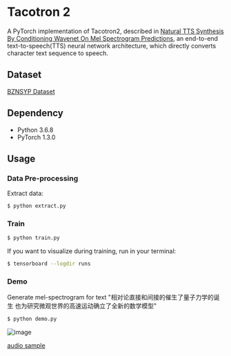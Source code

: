 # Tacotron 2

A PyTorch implementation of Tacotron2, described in [Natural TTS Synthesis By Conditioning Wavenet On Mel Spectrogram Predictions](https://arxiv.org/pdf/1712.05884.pdf), an end-to-end text-to-speech(TTS) neural network architecture, which directly converts character text sequence to speech.

## Dataset

[BZNSYP Dataset](https://www.data-baker.com/open_source.html)

## Dependency

- Python 3.6.8
- PyTorch 1.3.0

## Usage
### Data Pre-processing
Extract data:
```bash
$ python extract.py
```

### Train
```bash
$ python train.py
```

If you want to visualize during training, run in your terminal:
```bash
$ tensorboard --logdir runs
```

### Demo
Generate mel-spectrogram for text "相对论直接和间接的催生了量子力学的诞生 也为研究微观世界的高速运动确立了全新的数学模型"
```bash
$ python demo.py
```
![image](https://github.com/foamliu/Tacotron2-CN/raw/master/images/mel_spec.jpg)


<a href="audios/sample.wav">audio sample</a>